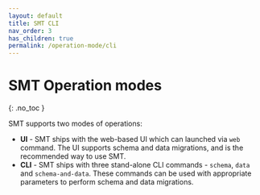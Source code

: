 ```yaml
---
layout: default
title: SMT CLI
nav_order: 3
has_children: true
permalink: /operation-mode/cli
---
```


# SMT Operation modes
{: .no_toc }

SMT supports two modes of operations:

- **UI** - SMT ships with the web-based UI which can launched via `web` command. The UI supports schema and data migrations, and is the recommended way to use SMT.
- **CLI** - SMT ships with three stand-alone CLI commands - `schema`, `data` and `schema-and-data`. These commands can be used with appropriate parameters to perform schema and data migrations.

